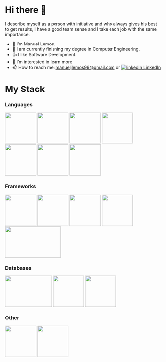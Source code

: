 # Hi there 👋 

I describe myself as a person with initiative and who always gives his best to get results, I have a good team sense and I take each job with the same importance.

- 👦 I’m Manuel Lemos.
- 📖 I am currently finishing my degree in Computer Engineering.
- 👍 I like Software Development.
- 👀 I’m interested in learn more
- 📫 How to reach me: manueljlemos99@gmail.com or 
  <a href="https://www.linkedin.com/in/manuel-lemos-pt/" rel="nofollow noreferrer">
    <img src="https://i.stack.imgur.com/gVE0j.png" alt="linkedin"> LinkedIn
  </a>



# My Stack
### Languages

<p>
  <img src="https://user-images.githubusercontent.com/33834543/139045517-a0b5032f-0382-4a8c-a429-e26b1d3ddbfa.png" width="100" height="100">
  <img src="https://user-images.githubusercontent.com/33834543/139047311-182c2a41-6878-46e1-ab6f-d93cb4160072.png" width="100" height="100">
  <img src="https://user-images.githubusercontent.com/33834543/139046180-63501aa0-a48b-4d8b-8696-c3ccd6c9c005.png" width="100" height="100">
  <img src="https://user-images.githubusercontent.com/33834543/139046231-768e58fd-7953-4e9d-9485-9a6e0c58b4db.png" width="100" height="100">
  <img src="https://user-images.githubusercontent.com/33834543/139046252-53a4f483-fdb3-410a-827b-f89ade9db69f.png" width="100" height="100">
  <img src="https://user-images.githubusercontent.com/33834543/139048242-d255e6c4-ebbc-457f-b577-88d2015c2c4d.png" width="100" height="100">
    <img src="https://upload.wikimedia.org/wikipedia/commons/c/cf/Lua-Logo.svg" width="100" height="100">
  
</p>

### Frameworks

<p>
  <img src="https://user-images.githubusercontent.com/33834543/139047500-98fd0eab-ff79-4047-968e-27f54d65a656.png" width="100" height="100">
  <img src="https://user-images.githubusercontent.com/33834543/139047791-cc707d5e-767c-428f-9243-84f5e736a54f.png" width="100" height="100">
  <img src="https://user-images.githubusercontent.com/33834543/139049401-57c8cccd-16c9-4fd7-addf-1df114512f6b.png" width="100" height="100">
  <img src="https://user-images.githubusercontent.com/33834543/139049448-7f73ce38-e0c8-4306-958b-838262b92c6e.png" width="100" height="100">
  <img src="https://user-images.githubusercontent.com/33834543/139049560-18b41fea-ba8b-4dfa-87dc-45ee801117be.png" width="180" height="100">
</p>

### Databases

<p>
  <img src="https://user-images.githubusercontent.com/33834543/139048866-083ff725-b228-4f50-934b-9af5ade888c5.png" width="150" height="100">
  <img src="https://user-images.githubusercontent.com/33834543/139049700-dbc2d893-fbd7-494e-844c-d5354eee15d9.png" width="100" height="100">
  <img src="https://w7.pngwing.com/pngs/429/921/png-transparent-mongodb-plain-wordmark-logo-icon.png" width="100" height="100">
</p>


### Other
<p>
  <img src="https://user-images.githubusercontent.com/33834543/139049921-8f52868b-160f-4d07-87df-a65a3b24a17d.png" width="100" height="100">
  <img src="https://user-images.githubusercontent.com/33834543/139049947-5b298829-eb17-4356-91ce-c7cd07438ddc.png" width="100" height="100">
</p>




